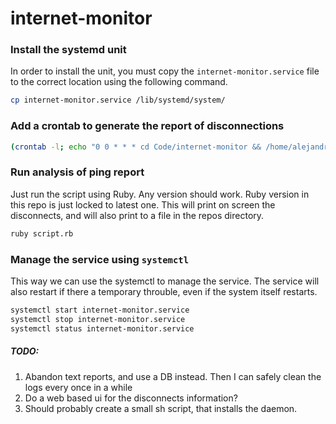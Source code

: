 # internet-monitor

### Install the systemd unit

In order to install the unit, you must copy the `internet-monitor.service` file to the correct location using the following command.

```sh
cp internet-monitor.service /lib/systemd/system/
```

### Add a crontab to generate the report of disconnections

```sh
(crontab -l; echo "0 0 * * * cd Code/internet-monitor && /home/alejandro/.rbenv/shims/ruby script") | crontab -
```

### Run analysis of ping report

Just run the script using Ruby. Any version should work. Ruby version in this repo is just locked to latest one. This will print on screen the disconnects, and will also print to a file in the repos directory.

```sh
ruby script.rb
```

### Manage the service using `systemctl`

This way we can use the systemctl to manage the service. The service will also restart if there a temporary throuble, even if the system itself restarts.

```sh
systemctl start internet-monitor.service
systemctl stop internet-monitor.service
systemctl status internet-monitor.service
```

##### TODO:

1. Abandon text reports, and use a DB instead. Then I can safely clean the logs every once in a while
2. Do a web based ui for the disconnects information?
3. Should probably create a small sh script, that installs the daemon.
